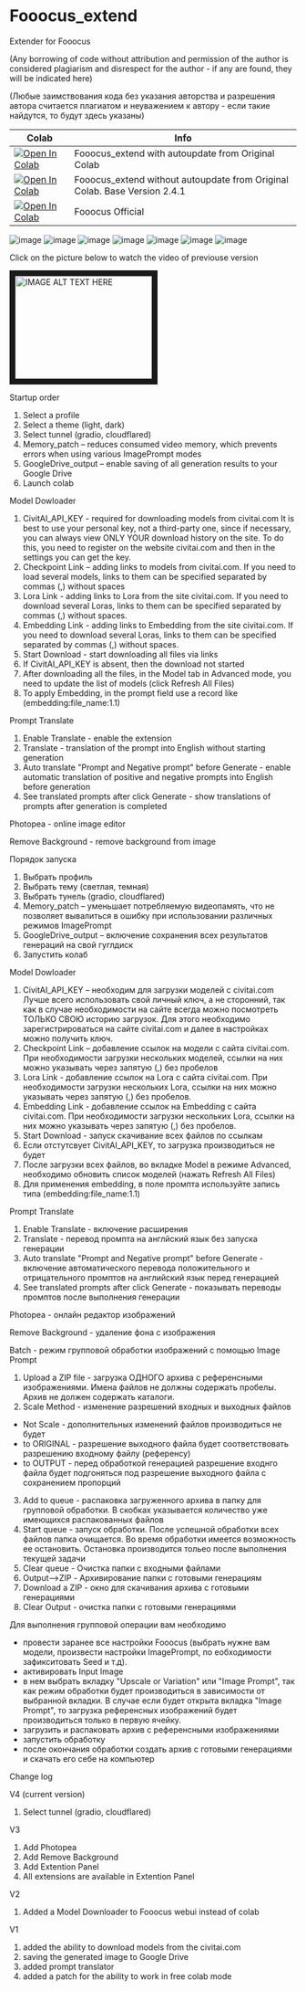 # Fooocus_extend
Extender for Fooocus

(Any borrowing of code without attribution and permission of the author is considered plagiarism and disrespect for the author - if any are found, they will be indicated here)

(Любые заимствования кода без указания авторства и разрешения автора считается плагиатом и неуважением к автору - если такие найдутся, то будут здесь указаны)


| Colab | Info
| --- | --- |
[![Open In Colab](https://colab.research.google.com/assets/colab-badge.svg)](https://colab.research.google.com/github/shaitanzx/Fooocus_extend/blob/main/Fooocus_extend.ipynb) | Fooocus_extend with autoupdate from Original Colab
[![Open In Colab](https://colab.research.google.com/assets/colab-badge.svg)](https://colab.research.google.com/github/shaitanzx/Fooocus_extend/blob/main/Fooocus_extend_wo_upd.ipynb) | Fooocus_extend without autoupdate from Original Colab. Base Version 2.4.1
[![Open In Colab](https://colab.research.google.com/assets/colab-badge.svg)](https://colab.research.google.com/github/lllyasviel/Fooocus/blob/main/fooocus_colab.ipynb) | Fooocus Official






![image](https://github.com/shaitanzx/Fooocus_extend/assets/162459965/83797030-bd0d-49a7-80a5-6398105b3c20)
![image](https://github.com/shaitanzx/Fooocus_extend/assets/162459965/5b6fd1de-0d8c-4832-97b2-853260c4c313)
![image](https://github.com/shaitanzx/Fooocus_extend/assets/162459965/5211a026-0eb9-4838-b650-8aeeed097e9b)
![image](https://github.com/shaitanzx/Fooocus_extend/assets/162459965/bfc44a92-dc55-4896-8e9d-ca62c36a664d)
![image](https://github.com/shaitanzx/Fooocus_extend/assets/162459965/db746844-fae7-4e16-91f9-881df70a3c77)
![image](https://github.com/shaitanzx/Fooocus_extend/assets/162459965/a117eea0-8278-4a03-b2d6-8f5d21ce6bb7)
![image](https://github.com/shaitanzx/Fooocus_extend/assets/162459965/dede024d-ec0b-41a0-9b33-f85b1e986e5d)


Сlick on the picture below to watch the video of previouse version


<a href="http://www.youtube.com/watch?feature=player_embedded&v=VuXzHu4PLsk
" target="_blank"><img src="http://img.youtube.com/vi/VuXzHu4PLsk/0.jpg" 
alt="IMAGE ALT TEXT HERE" width="240" height="180" border="10" /></a>

Startup order
1. Select a profile
2. Select a theme (light, dark)
3. Select tunnel (gradio, cloudflared)
4. Memory_patch – reduces consumed video memory, which prevents errors when using various ImagePrompt modes
5. GoogleDrive_output – enable saving of all generation results to your Google Drive
6. Launch colab

Model Dowloader
1. CivitAI_API_KEY - required for downloading models from civitai.com It is best to use your personal key, not a third-party one, since if necessary, you can always view ONLY YOUR download history on the site. To do this, you need to register on the website civitai.com and then in the settings you can get the key.
2. Checkpoint Link – adding links to models from civitai.com. If you need to load several models, links to them can be specified separated by commas (,) without spaces
3. Lora Link - adding links to Lora from the site civitai.com. If you need to download several Loras, links to them can be specified separated by commas (,) without spaces.
4. Embedding Link - adding links to Embedding from the site civitai.com. If you need to download several Loras, links to them can be specified separated by commas (,) without spaces.
5. Start Download - start downloading all files via links
6. If CivitAI_API_KEY is absent, then the download not started
7. After downloading all the files, in the Model tab in Advanced mode, you need to update the list of models (click Refresh All Files)
8. To apply Embedding, in the prompt field use a record like (embedding:file_name:1.1)

Prompt Translate
1. Enable Translate - enable the extension
2. Translate - translation of the prompt into English without starting generation
3. Auto translate "Prompt and Negative prompt" before Generate - enable automatic translation of positive and negative prompts into English before generation
4. See translated prompts after click Generate - show translations of prompts after generation is completed

Photopea - online image editor

Remove Background - remove background from image

Порядок запуска
1.	Выбрать профиль
2.	Выбрать тему (светлая, темная)
3.	Выбрать тунель (gradio, cloudflared)
4.	Memory_patch – уменьшает потребляемую видеопамять, что не позволяет вывалиться в ошибку при использовании различных режимов ImagePrompt
5.	GoogleDrive_output – включение сохранения всех результатов генераций на свой гуглдиск
6.	Запустить колаб

Model Dowloader
1.	CivitAI_API_KEY – необходим для загрузки моделей с civitai.com  Лучше всего использовать свой личный ключ, а не сторонний, так как в случае необходимости на сайте всегда можно посмотреть ТОЛЬКО СВОЮ историю загрузок. Для этого необходимо зарегистрироваться на сайте civitai.com и далее в настройках можно получить ключ.
2.	Checkpoint Link – добавление ссылок на модели с сайта civitai.com. При необходимости загрузки нескольких моделей, ссылки на них можно указывать через запятую (,) без пробелов
3.	Lora Link - добавление ссылок на Lora с сайта civitai.com. При необходимости загрузки нескольких Lora, ссылки на них можно указывать через запятую (,)  без пробелов.
4.	Embedding Link - добавление ссылок на Embedding с сайта civitai.com. При необходимости загрузки нескольких Lora, ссылки на них можно указывать через запятую (,)  без пробелов.
5.	Start Download - запуск скачивание всех файлов по ссылкам
6.	Если отстутсвует CivitAI_API_KEY, то загрузка производиться не будет
7.	После загрузки всех файлов, во вкладке Model в режиме Advanced, необходимо обновить список моделей (нажать Refresh All Files) 
8.	Для применения embedding, в поле промпта используйте запись типа (embedding:file_name:1.1)

Prompt Translate
1. Enable Translate - включение расширения
2. Translate - перевод промпта на англйский язык без запуска генерации
3. Auto translate "Prompt and Negative prompt" before Generate - включение автоматического перевода положительного и отрицательного промптов на английский язык перед генерацией
4. See translated prompts after click Generate - показывать переводы промптов после выполнения генерации

Photopea - онлайн редактор изображений

Remove Background - удаление фона с изображения

Batch - режим групповой обработки изображений с помощью Image Prompt
1. Upload a ZIP file - загрузка ОДНОГО архива с референсными изображениями. Имена файлов не должны содержать пробелы. Архив не должен содержать каталоги.
2. Scale Method - изменение разрешений входных и выходных файлов
  - Not Scale - дополнительных изменений файлов производиться не будет
  - to ORIGINAL - разрешение выходного файла будет соответствовать разрешению входному файлу (референсу)
  - to OUTPUT - перед обработкой генерацией разрешение входнго файла будет подгоняться под разрешение выходного файла с сохранением пропорций
3. Add to queue - распаковка загруженного архива в папку для групповой обработки. В скобках указывается количество уже имеющихся распакованных файлов
4. Start queue - запуск обработки. После успешной обработки всех файлов папка очищается. Во время обработки имеется возможность ее остановить. Остановка производится тольео после выполнения текущей задачи
5. Clear queue - Очистка папки с входными файлами
6. Output-->ZIP - Архивирование папки с готовыми генерациям
7. Download a ZIP - окно для скачивания архива с готовыми генерациями
8. Clear Output - очистка папки с готовыми генерациями

Для выполнения групповой операции вам необходимо 
- провести заранее все настройки Fooocus (выбрать нужне вам модели, произвести настройки ImagePrompt, по еобходимости зафикситовать Seed и т.д).
- активировать Input Image
- в нем выбрать вкладку "Upscale or Variation" или "Image Prompt", так как режим обработки будет производиться в зависимости от выбранной вкладки. В случае если будет открыта вкладка "Image Prompt", то загрузка референсных изображений будет производиться только в первую ячейку.
- загрузить и распаковать архив с референсными изображениями
- запустить обработку
- после окончания обработки создать архив с готовыми генерациями и скачать его себе на компьютер


Change log

V4 (current version)
1. Select tunnel (gradio, cloudflared)

V3
1. Add Photopea
2. Add Remove Background
3. Add Extention Panel
4. All extensions are available in Extention Panel

V2
1. Added a Model Downloader to Fooocus webui instead of colab

V1
1. added the ability to download models from the civitai.com
2. saving the generated image to Google Drive
3. added prompt translator
4. added a patch for the ability to work in free colab mode 
